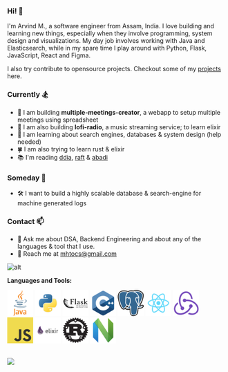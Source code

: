 ### Hi! :wave:

I'm Arvind M., a software engineer from Assam, India. I love building and learning new things, especially when they involve programming, system design and visualizations. 
My day job involves working with Java and Elasticsearch, while in my spare time I play around with Python, Flask, JavaScript, React and Figma.

I also try contribute to opensource projects. Checkout some of my [projects](https://github.com/mhtocs?tab=repositories) here.

### Currently 🏂
- 🧶 I am building **multiple-meetings-creator**, a webapp to setup multiple meetings using spreadsheet 
- 🎵 I am also building **lofi-radio**, a music streaming service; to learn elixir
- 🌱 I am learning about search engines, databases & system design (help needed)
- 🍀 I am also trying to learn rust & elixir
- 📚 I'm reading [ddia](https://stratos.seas.harvard.edu/files/stratos/files/columnstoresfntdbs.pdf), [raft](https://raft.github.io/) & [abadi](https://stratos.seas.harvard.edu/files/stratos/files/columnstoresfntdbs.pdf)

### Someday 🔮
- 🛠️ I want to build a highly scalable database & search-engine for machine generated logs

### Contact 📫
- 🙋 Ask me about DSA, Backend Engineering and about any of the languages & tool that I use.
- 📮 Reach me at mhtocs@gmail.com

<!-- - ✏️ I write [here]() sometimes -->

![alt](https://i.giphy.com/media/qgQUggAC3Pfv687qPC/giphy.webp)


**Languages and Tools:**  

<code><img height="60" src="https://raw.githubusercontent.com/github/explore/5b3600551e122a3277c2c5368af2ad5725ffa9a1/topics/java/java.png"></code>
<code><img height="60" src="https://raw.githubusercontent.com/github/explore/80688e429a7d4ef2fca1e82350fe8e3517d3494d/topics/python/python.png"></code>
<code><img height="60" src="https://raw.githubusercontent.com/github/explore/80688e429a7d4ef2fca1e82350fe8e3517d3494d/topics/flask/flask.png"></code>
<code><img height="60" src="https://raw.githubusercontent.com/github/explore/180320cffc25f4ed1bbdfd33d4db3a66eeeeb358/topics/cpp/cpp.png"></code>
<code><img height="60" src="https://raw.githubusercontent.com/github/explore/80688e429a7d4ef2fca1e82350fe8e3517d3494d/topics/postgresql/postgresql.png"></code>
<code><img height="60" src="https://raw.githubusercontent.com/github/explore/80688e429a7d4ef2fca1e82350fe8e3517d3494d/topics/react/react.png"></code>
<code><img height="60" src="https://raw.githubusercontent.com/github/explore/80688e429a7d4ef2fca1e82350fe8e3517d3494d/topics/redux/redux.png"></code>
<code><img height="60" src="https://raw.githubusercontent.com/github/explore/80688e429a7d4ef2fca1e82350fe8e3517d3494d/topics/javascript/javascript.png"></code>
<code><img height="60" src="https://raw.githubusercontent.com/github/explore/d106aa3f6fa091ab80ab5c8cf0d931baff3caaea/topics/elixir/elixir.png"></code>
<code><img height="60" src="https://raw.githubusercontent.com/github/explore/80688e429a7d4ef2fca1e82350fe8e3517d3494d/topics/rust/rust.png"></code>
<code><img height="60" src="https://raw.githubusercontent.com/github/explore/26674e638508ac4a4e113ee32d6755ebfa000569/topics/neovim/neovim.png"></code>


<br />
<img src = "https://github-readme-stats.vercel.app/api?username=mhtocs&show_icons=false&&count_private=true&title_color=0969da&bg_color=00000000&text_color=000" width = 400>
